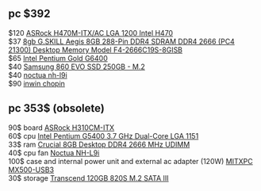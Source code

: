 ## pc $392

$120 [ASRock H470M-ITX/AC LGA 1200 Intel H470](https://www.newegg.com/p/N82E16813157930)  
$37 [8gb G.SKILL Aegis 8GB 288-Pin DDR4 SDRAM DDR4 2666 (PC4 21300) Desktop Memory Model F4-2666C19S-8GISB](https://www.newegg.com/g-skill-8gb-288-pin-ddr4-sdram/p/N82E16820232722)  
$65 [Intel Pentium Gold G6400](https://www.amazon.com/gp/product/B086MHSH2Z/ref=ppx_yo_dt_b_asin_title_o01_s00?ie=UTF8&psc=1)  
$40 [Samsung 860 EVO SSD 250GB - M.2](https://www.amazon.com/gp/product/B07864V6CK/ref=ppx_yo_dt_b_asin_title_o00_s00?ie=UTF8&psc=1)  
$40 [noctua nh-l9i](https://www.amazon.com/gp/product/B009VCAJ7W/ref=ppx_yo_dt_b_asin_title_o00_s00?ie=UTF8&psc=1)  
$90 [inwin chopin](https://www.amazon.com/gp/product/B01N091225/ref=ppx_yo_dt_b_asin_title_o03_s00?ie=UTF8&psc=1)

## pc 353$ (obsolete)

90$ board [ASRock H310CM-ITX](https://www.bhphotovideo.com/c/product/1576940-REG/asrock_h310cm_itx_ac_h310cm_itx_ac_intel_lan.html)  
60$ cpu [Intel Pentium G5400 3.7 GHz Dual-Core LGA 1151](https://www.bhphotovideo.com/c/product/1393125-REG/intel_bx80684g5400_pentium_g5400_3_7_ghz.html)  
33$ ram [Crucial 8GB Desktop DDR4 2666 MHz UDIMM ](https://www.bhphotovideo.com/c/product/1576439-REG/crucial_ct8g4dfra266_8gb_ddr4_2666_mt_s.html)  
40$ cpu fan [Noctua NH-L9i](https://www.amazon.com/Noctua-NH-L9i-Premium-Low-profile-LGA115x/dp/B009VCAJ7W/ref=sxts_sxwds-bia-wc-drs1_0?crid=IY3SBCQRDXZC&cv_ct_cx=noctua+nh-l9i&dchild=1&keywords=noctua+nh-l9i&pd_rd_i=B009VCAJ7W&pd_rd_r=462e92b7-e28e-4201-bda9-1bbad9e72dac&pd_rd_w=4gn2D&pd_rd_wg=NzU35&pf_rd_p=055f7364-94db-4b93-80d6-346300592c66&pf_rd_r=HS1E3YF483HBJGEV8XFK&psc=1&qid=1595353575&sprefix=noctua+nh%2Caps%2C264&sr=1-1-f7123c3d-6c2e-4dbe-9d7a-6185fb77bc58)  
100$ case and internal power unit and external ac adapter (120W) [MITXPC MX500-USB3](https://www.amazon.com/MITXPC-MX500-USB3-Industrial-Fanless-Mini-ITX/dp/B076QK3S6Y/ref=sr_1_3?crid=RA32W6JZF9HT&dchild=1&keywords=mitxpc+mx500&qid=1595353093&sprefix=mitxpc+%2Caps%2C279&sr=8-3)  
30$ storage [Transcend 120GB 820S M.2 SATA III](https://www.bhphotovideo.com/c/product/1321811-REG/transcend_ts120gmts820_120gb_mts820_sata_3.html)  
